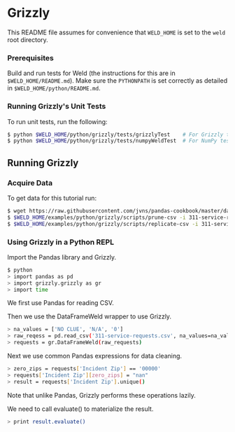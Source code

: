 # Grizzly

This README file assumes for convenience that `WELD_HOME` is set to the `weld` root directory.


### Prerequisites

Build and run tests for Weld (the instructions for this are in `$WELD_HOME/README.md`).  Make sure the `PYTHONPATH` is set correctly as detailed in `$WELD_HOME/python/README.md`.


### Running Grizzly's Unit Tests

To run unit tests, run the following:

```bash
$ python $WELD_HOME/python/grizzly/tests/grizzlyTest    # For Grizzly tests
$ python $WELD_HOME/python/grizzly/tests/numpyWeldTest  # For NumPy tests
```

## Running Grizzly

### Acquire Data

To get data for this tutorial run:

```bash
$ wget https://raw.githubusercontent.com/jvns/pandas-cookbook/master/data/311-service-requests.csv
$ $WELD_HOME/examples/python/grizzly/scripts/prune-csv -i 311-service-requests.csv -l "Incident Zip"
$ $WELD_HOME/examples/python/grizzly/scripts/replicate-csv -i 311-service-requests-pruned.csv -o 311-service-requests.csv -r 30
```

### Using Grizzly in a Python REPL

Import the Pandas library and Grizzly.

```bash
$ python
> import pandas as pd
> import grizzly.grizzly as gr
> import time
```

We first use Pandas for reading CSV.

Then we use the DataFrameWeld wrapper to use Grizzly. 

```bash
> na_values = ['NO CLUE', 'N/A', '0']
> raw_reqess = pd.read_csv('311-service-requests.csv', na_values=na_values, dtype={'Incident Zip': str})
> requests = gr.DataFrameWeld(raw_requests)
```

Next we use common Pandas expressions for data cleaning.

```bash
> zero_zips = requests['Incident Zip'] == '00000'
> requests['Incident Zip'][zero_zips] = "nan"
> result = requests['Incident Zip'].unique()
```

Note that unlike Pandas, Grizzly performs these operations lazily.

We need to call evaluate() to materialize the result.

```bash
> print result.evaluate()
```